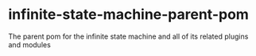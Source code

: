 # infinite-state-machine-parent-pom
The parent pom for the infinite state machine and all of its related plugins and modules

